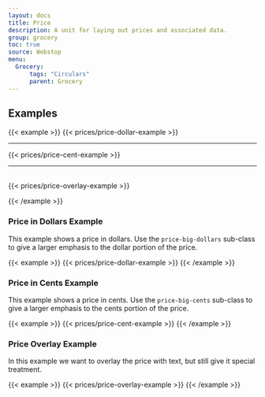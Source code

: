 ```yaml
---
layout: docs
title: Price
description: A unit for laying out prices and associated data.
group: grocery
toc: true
source: Webstop
menu: 
  Grocery:
      tags: "Circulars"
      parent: Grocery
---
```


## Examples

{{< example >}}
{{< prices/price-dollar-example >}}
    <hr>
{{< prices/price-cent-example >}}
    <hr>   
{{< prices/price-overlay-example >}}

{{< /example >}}


### Price in Dollars Example

This example shows a price in dollars. Use the `price-big-dollars` sub-class to 
give a larger emphasis to the dollar portion of the price.

{{< example >}}
{{< prices/price-dollar-example >}}
{{< /example >}}

### Price in Cents Example

This example shows a price in cents. Use the `price-big-cents` sub-class to 
give a larger emphasis to the cents portion of the price.

{{< example >}}
{{< prices/price-cent-example >}}
{{< /example >}}

### Price Overlay Example

In this example we want to overlay the price with text, but still give it special treatment.

{{< example >}}
{{< prices/price-overlay-example >}}
{{< /example >}}
